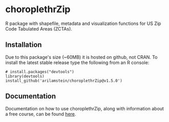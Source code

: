 # choroplethrZip

R package with shapefile, metadata and visualization functions for US Zip Code Tabulated Areas (ZCTAs).

## Installation

Due to this package's size (~60MB) it is hosted on github, not CRAN. To install the latest stable release type the following from an R console:

```
# install.packages("devtools")
library(devtools)
install_github('arilamstein/choroplethrZip@v1.5.0')
```

## Documentation

Documentation on how to use choroplethrZip, along with information about a free course, can be found [here](http://www.arilamstein.com/open-source).
